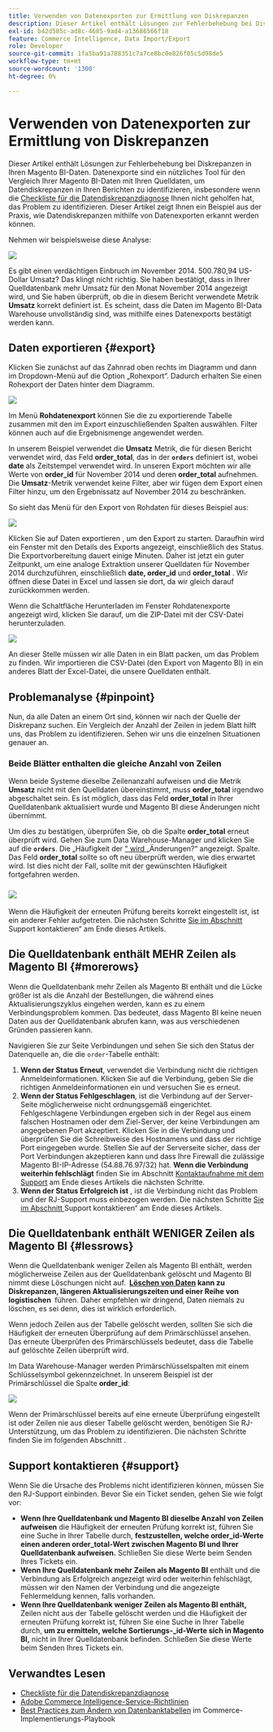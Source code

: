 ```yaml
---
title: Verwenden von Datenexporten zur Ermittlung von Diskrepanzen
description: Dieser Artikel enthält Lösungen zur Fehlerbehebung bei Diskrepanzen in Ihren Magento BI-Daten. Datenexporte sind ein nützliches Tool für den Vergleich Ihrer Magento BI-Daten mit Ihren Quelldaten, um Datendiskrepanzen in Ihren Berichten zu identifizieren, insbesondere wenn die [Checkliste für die Datendiskrepanzdiagnose](https://experienceleague.adobe.com/de/docs/commerce-knowledge-base/kb/troubleshooting/miscellaneous/diagnosing-a-data-discrepancy) Ihnen nicht geholfen hat, das Problem zu identifizieren. Dieser Artikel zeigt Ihnen ein Beispiel aus der Praxis, wie Datendiskrepanzen mithilfe von Datenexporten erkannt werden können.
exl-id: b42d585c-ad8c-4685-9ad4-a13686566f18
feature: Commerce Intelligence, Data Import/Export
role: Developer
source-git-commit: 1fa5ba91a788351c7a7ce8bc0e826f05c5d98de5
workflow-type: tm+mt
source-wordcount: '1300'
ht-degree: 0%

---
```


# Verwenden von Datenexporten zur Ermittlung von Diskrepanzen

Dieser Artikel enthält Lösungen zur Fehlerbehebung bei Diskrepanzen in Ihren Magento BI-Daten. Datenexporte sind ein nützliches Tool für den Vergleich Ihrer Magento BI-Daten mit Ihren Quelldaten, um Datendiskrepanzen in Ihren Berichten zu identifizieren, insbesondere wenn die [Checkliste für die Datendiskrepanzdiagnose](https://experienceleague.adobe.com/de/docs/commerce-knowledge-base/kb/troubleshooting/miscellaneous/diagnosing-a-data-discrepancy) Ihnen nicht geholfen hat, das Problem zu identifizieren. Dieser Artikel zeigt Ihnen ein Beispiel aus der Praxis, wie Datendiskrepanzen mithilfe von Datenexporten erkannt werden können.

Nehmen wir beispielsweise diese Analyse:

![](assets/Exports_Discrepancies_1.png)

Es gibt einen verdächtigen Einbruch im November 2014. 500.780,94 US-Dollar Umsatz? Das klingt nicht richtig. Sie haben bestätigt, dass in Ihrer Quelldatenbank mehr Umsatz für den Monat November 2014 angezeigt wird, und Sie haben überprüft, ob die in diesem Bericht verwendete Metrik **Umsatz** korrekt definiert ist. Es scheint, dass die Daten im Magento BI-Data Warehouse unvollständig sind, was mithilfe eines Datenexports bestätigt werden kann.

## Daten exportieren {#export}

Klicken Sie zunächst auf das Zahnrad oben rechts im Diagramm und dann im Dropdown-Menü auf die Option „Rohexport“. Dadurch erhalten Sie einen Rohexport der Daten hinter dem Diagramm.

![](assets/Export_Discrepancies_5.gif)

Im Menü **Rohdatenexport** können Sie die zu exportierende Tabelle zusammen mit den im Export einzuschließenden Spalten auswählen. Filter können auch auf die Ergebnismenge angewendet werden.

In unserem Beispiel verwendet die **Umsatz** Metrik, die für diesen Bericht verwendet wird, das Feld **order\_total**, das in der **`orders`** definiert ist, wobei **date** als Zeitstempel verwendet wird. In unseren Export möchten wir alle Werte von **order\_id** für November 2014 und deren **order\_total** aufnehmen. Die **Umsatz**-Metrik verwendet keine Filter, aber wir fügen dem Export einen Filter hinzu, um den Ergebnissatz auf November 2014 zu beschränken.

So sieht das Menü für den Export von Rohdaten für dieses Beispiel aus:

![](assets/Exports_Discrepancies_2.png)

Klicken Sie auf Daten exportieren , um den Export zu starten. Daraufhin wird ein Fenster mit den Details des Exports angezeigt, einschließlich des Status. Die Exportvorbereitung dauert einige Minuten. Daher ist jetzt ein guter Zeitpunkt, um eine analoge Extraktion unserer Quelldaten für November 2014 durchzuführen, einschließlich **date, order\_id** und **order\_total** . Wir öffnen diese Datei in Excel und lassen sie dort, da wir gleich darauf zurückkommen werden.

Wenn die Schaltfläche Herunterladen im Fenster Rohdatenexporte angezeigt wird, klicken Sie darauf, um die ZIP-Datei mit der CSV-Datei herunterzuladen.

![](assets/Export_Discrepancies_6.png)

An dieser Stelle müssen wir alle Daten in ein Blatt packen, um das Problem zu finden. Wir importieren die CSV-Datei (den Export von Magento BI) in ein anderes Blatt der Excel-Datei, die unsere Quelldaten enthält.

## Problemanalyse {#pinpoint}

Nun, da alle Daten an einem Ort sind, können wir nach der Quelle der Diskrepanz suchen. Ein Vergleich der Anzahl der Zeilen in jedem Blatt hilft uns, das Problem zu identifizieren. Sehen wir uns die einzelnen Situationen genauer an.

### Beide Blätter enthalten die gleiche Anzahl von Zeilen

Wenn beide Systeme dieselbe Zeilenanzahl aufweisen und die Metrik **Umsatz** nicht mit den Quelldaten übereinstimmt, muss **order\_total** irgendwo abgeschaltet sein. Es ist möglich, dass das Feld **order\_total** in Ihrer Quelldatenbank aktualisiert wurde und Magento BI diese Änderungen nicht übernimmt.

Um dies zu bestätigen, überprüfen Sie, ob die Spalte **order\_total** erneut überprüft wird. Gehen Sie zum Data Warehouse-Manager und klicken Sie auf die **`orders`**. Die „Häufigkeit der [&quot; wird ](https://experienceleague.adobe.com/docs/commerce-business-intelligence/mbi/analyze/warehouse-manager/cfg-data-rechecks.html?lang=de) „Änderungen?“ angezeigt. Spalte. Das Feld **order\_total** sollte so oft neu überprüft werden, wie dies erwartet wird. Ist dies nicht der Fall, sollte mit der gewünschten Häufigkeit fortgefahren werden.

### ![](assets/Export_Discrepancies_4.gif)

Wenn die Häufigkeit der erneuten Prüfung bereits korrekt eingestellt ist, ist ein anderer Fehler aufgetreten. Die nächsten Schritte [ Sie im Abschnitt ](#support)Support kontaktieren“ am Ende dieses Artikels.

## Die Quelldatenbank enthält MEHR Zeilen als Magento BI {#morerows}

Wenn die Quelldatenbank mehr Zeilen als Magento BI enthält und die Lücke größer ist als die Anzahl der Bestellungen, die während eines Aktualisierungszyklus eingehen werden, kann es zu einem Verbindungsproblem kommen. Das bedeutet, dass Magento BI keine neuen Daten aus der Quelldatenbank abrufen kann, was aus verschiedenen Gründen passieren kann.

Navigieren Sie zur Seite Verbindungen und sehen Sie sich den Status der Datenquelle an, die die `order`-Tabelle enthält:

1. **Wenn der Status Erneut**, verwendet die Verbindung nicht die richtigen Anmeldeinformationen. Klicken Sie auf die Verbindung, geben Sie die richtigen Anmeldeinformationen ein und versuchen Sie es erneut.
1. **Wenn der Status Fehlgeschlagen**, ist die Verbindung auf der Server-Seite möglicherweise nicht ordnungsgemäß eingerichtet. Fehlgeschlagene Verbindungen ergeben sich in der Regel aus einem falschen Hostnamen oder dem Ziel-Server, der keine Verbindungen am angegebenen Port akzeptiert. Klicken Sie in die Verbindung und überprüfen Sie die Schreibweise des Hostnamens und dass der richtige Port eingegeben wurde. Stellen Sie auf der Serverseite sicher, dass der Port Verbindungen akzeptieren kann und dass Ihre Firewall die zulässige Magento BI-IP-Adresse (54.88.76.97/32) hat. **Wenn die Verbindung weiterhin fehlschlägt** finden Sie im Abschnitt [Kontaktaufnahme mit dem Support](#support) am Ende dieses Artikels die nächsten Schritte.
1. **Wenn der Status Erfolgreich ist** , ist die Verbindung nicht das Problem und der RJ-Support muss einbezogen werden. Die nächsten Schritte [ Sie im Abschnitt ](#support)Support kontaktieren“ am Ende dieses Artikels.

## Die Quelldatenbank enthält WENIGER Zeilen als Magento BI {#lessrows}

Wenn die Quelldatenbank weniger Zeilen als Magento BI enthält, werden möglicherweise Zeilen aus der Quelldatenbank gelöscht und Magento BI nimmt diese Löschungen nicht auf. **&#x200B; [Löschen von Daten](https://experienceleague.adobe.com/docs/commerce-business-intelligence/mbi/best-practices/data/opt-db-analysis.html?lang=de) kann zu Diskrepanzen, längeren Aktualisierungszeiten und einer Reihe von logistischen &#x200B;** führen. Daher empfehlen wir dringend, Daten niemals zu löschen, es sei denn, dies ist wirklich erforderlich.

Wenn jedoch Zeilen aus der Tabelle gelöscht werden, sollten Sie sich die Häufigkeit der erneuten Überprüfung auf dem Primärschlüssel ansehen. Das erneute Überprüfen des Primärschlüssels bedeutet, dass die Tabelle auf gelöschte Zeilen überprüft wird.

Im Data Warehouse-Manager werden Primärschlüsselspalten mit einem Schlüsselsymbol gekennzeichnet. In unserem Beispiel ist der Primärschlüssel die Spalte **order\_id**:

![](assets/Export_Discrepancies_3.png)

Wenn der Primärschlüssel bereits auf eine erneute Überprüfung eingestellt ist oder Zeilen nie aus dieser Tabelle gelöscht werden, benötigen Sie RJ-Unterstützung, um das Problem zu identifizieren. Die nächsten Schritte finden Sie im folgenden Abschnitt .

## Support kontaktieren {#support}

Wenn Sie die Ursache des Problems nicht identifizieren können, müssen Sie den RJ-Support einbinden. Bevor Sie ein Ticket senden, gehen Sie wie folgt vor:

* **Wenn Ihre Quelldatenbank und Magento BI dieselbe Anzahl von Zeilen aufweisen** die Häufigkeit der erneuten Prüfung korrekt ist, führen Sie eine Suche in Ihrer Tabelle durch, **festzustellen, welche order\_id-Werte einen anderen order\_total-Wert zwischen Magento BI und Ihrer Quelldatenbank aufweisen.** Schließen Sie diese Werte beim Senden Ihres Tickets ein.
* **Wenn Ihre Quelldatenbank mehr Zeilen als Magento BI** enthält und die Verbindung als Erfolgreich angezeigt wird oder weiterhin fehlschlägt, müssen wir den Namen der Verbindung und die angezeigte Fehlermeldung kennen, falls vorhanden.
* **Wenn Ihre Quelldatenbank weniger Zeilen als Magento BI enthält,** Zeilen nicht aus der Tabelle gelöscht werden und die Häufigkeit der erneuten Prüfung korrekt ist, führen Sie eine Suche in Ihrer Tabelle durch, **um zu ermitteln, welche Sortierungs-\_id-Werte sich in Magento BI,** nicht in Ihrer Quelldatenbank befinden. Schließen Sie diese Werte beim Senden Ihres Tickets ein.

## Verwandtes Lesen

* [Checkliste für die Datendiskrepanzdiagnose](https://experienceleague.adobe.com/de/docs/commerce-knowledge-base/kb/troubleshooting/miscellaneous/diagnosing-a-data-discrepancy)
* [Adobe Commerce Intelligence-Service-Richtlinien](https://experienceleague.adobe.com/de/docs/commerce-knowledge-base/kb/troubleshooting/miscellaneous/mbi-service-policies)
* [Best Practices zum Ändern von Datenbanktabellen](https://experienceleague.adobe.com/de/docs/commerce-operations/implementation-playbook/best-practices/development/modifying-core-and-third-party-tables#why-adobe-recommends-avoiding-modifications) im Commerce-Implementierungs-Playbook

